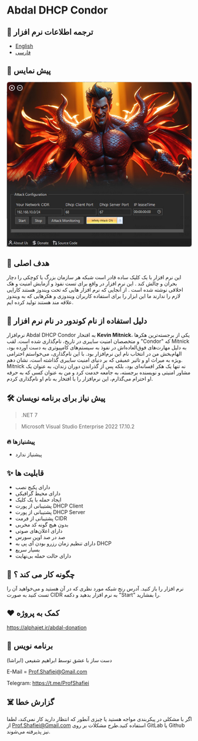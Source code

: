# Abdal DHCP Condor

## 🎤 ترجمه اطلاعات نرم افزار
- [English](README.md)
- [فارسی](README.fa.md)

## 📸 پیش نمایس

<p align="center"><img src="scr.jpg?raw=true"></p>


## 💎 هدف اصلی
این نرم افزار با یک کلیک ساده قادر است شبکه هر سازمان بزرگ یا کوچکی را دچار بحران و چالش کند . این نرم افزار در واقع برای تست نفوذ و آزمایش امنیت و هک اخلاقی نوشته شده است . از آنجایی که نرم افزار هایی که تحت ویندوز هستند کارایی لازم را ندارند ما این ابزار را برای استفاده کاربران ویندوزی و هکرهایی که به ویندوز علاقه مند هستند تولید کرده ایم.

## 🙏  دلیل استفاده از نام کوندور در نام نرم افزار

نرم‌افزار Abdal DHCP Condor به افتخار **Kevin Mitnick**، یکی از برجسته‌ترین هکرها و متخصصان امنیت سایبری در تاریخ، نام‌گذاری شده است. لقب "Condor" که Mitnick به دلیل مهارت‌های فوق‌العاده‌اش در نفوذ به سیستم‌های کامپیوتری به دست آورده بود، الهام‌بخش من در انتخاب نام این نرم‌افزار بود. با این نام‌گذاری، می‌خواستم احترامی ویژه به میراث او و تاثیر عمیقی که بر دنیای امنیت سایبری گذاشته است، نشان دهم. Mitnick نه تنها یک هکر افسانه‌ای بود، بلکه پس از گذراندن دوران زندان، به عنوان یک مشاور امنیتی و نویسنده برجسته، به جامعه خدمت کرد و من به عنوان کسی که به حرفه او احترام می‌گذارم، این نرم‌افزار را با افتخار به نام او نام‌گذاری کردم.


## 🛠️ پیش نیاز برای برنامه نویسان
> .NET 7

> Microsoft Visual Studio Enterprise 2022 17.10.2


### 🔥 پیشنیازها

- پیشنیاز ندارد

## ✨ قابلیت ها

* دارای پکیج نصب
* دارای محیط گرافیکی
* ایجاد حمله با یک کلیک
* پشتیبانی از پورت DHCP Client
* پشتیبانی از پورت DHCP Server
* پشتیبانی از فرمت CIDR
* بدون هیچ گونه کد مخربی
* دارای اعلان‌های صوتی
* صد در صد اوپن سورس
* دارای تنظیم زمان رزرو بودن آی پی به DHCP
* بسیار سریع
* دارای حالت حمله بی‌نهایت


## 📝️ چگونه کار می کند ؟

نرم افزار را باز کنید. آدرس رنج شبکه مورد نظری که در آن هستید و می‌خواهید آن را تست کنید به صورت CIDR به نرم افزار بدهید و دکمه "Start" را بفشارید.

## ❤️ کمک به پروژه

https://alphajet.ir/abdal-donation

## 🤵 برنامه نویس
دست ساز با عشق توسط ابراهیم شفیعی (ابراشا)

E-Mail = Prof.Shafiei@Gmail.com

Telegram: https://t.me/ProfShafiei

## ☠️ گزارش خطا

اگر با مشکلی در پیکربندی مواجه هستید یا چیزی آنطور که انتظار دارید کار نمی‌کند، لطفا از Prof.Shafiei@Gmail.com استفاده کنید.طرح مشکلات بر روی  GitLab یا Github نیز پذیرفته می‌شوند.



